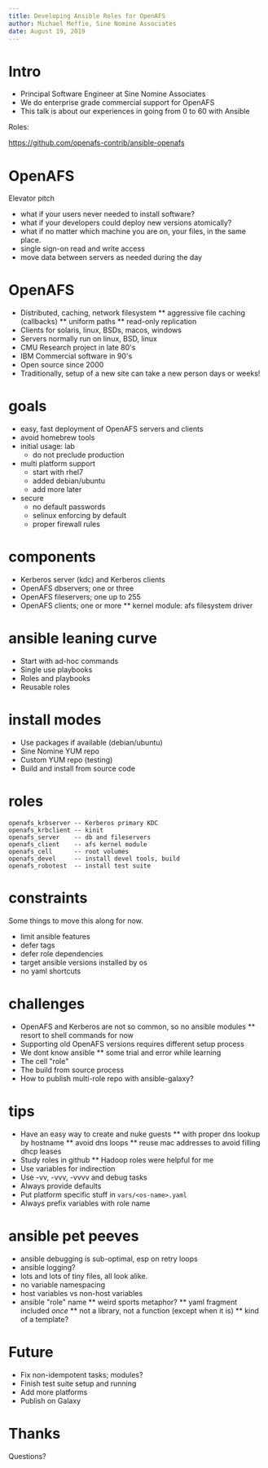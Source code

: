 ```yaml
---
title: Developing Ansible Roles for OpenAFS
author: Michael Meffie, Sine Nomine Associates
date: August 19, 2019
---
```


# Intro

* Principal Software Engineer at Sine Nomine Associates
* We do enterprise grade commercial support for OpenAFS
* This talk is about our experiences in going from 0 to 60 with Ansible

Roles:

https://github.com/openafs-contrib/ansible-openafs

# OpenAFS

Elevator pitch

* what if your users never needed to install software?
* what if your developers could deploy new versions atomically?
* what if no matter which machine you are on, your files, in the same place.
* single sign-on read and write access
* move data between servers as needed during the day

# OpenAFS

* Distributed, caching, network filesystem
    ** aggressive file caching (callbacks)
    ** uniform paths
    ** read-only replication
* Clients for solaris, linux, BSDs, macos, windows
* Servers normally run on linux, BSD, linux
* CMU Research project in late 80's
* IBM Commercial software in 90's
* Open source since 2000
* Traditionally, setup of a new site can take a new person days or weeks!

# goals

* easy, fast deployment of OpenAFS servers and clients
* avoid homebrew tools
* initial usage: lab
    * do not preclude production
* multi platform support
    * start with rhel7
    * added debian/ubuntu
    * add more later
* secure
    * no default passwords
    * selinux enforcing by default
    * proper firewall rules

# components

* Kerberos server (kdc) and Kerberos clients
* OpenAFS dbservers; one or three
* OpenAFS fileservers; one up to 255
* OpenAFS clients; one or more
    ** kernel module: afs filesystem driver

# ansible leaning curve

* Start with ad-hoc commands
* Single use playbooks
* Roles and playbooks
* Reusable roles

# install modes

* Use packages if available (debian/ubuntu)
* Sine Nomine YUM repo
* Custom YUM repo (testing)
* Build and install from source code

# roles

    openafs_krbserver -- Kerberos primary KDC
    openafs_krbclient -- kinit
    openafs_server    -- db and fileservers
    openafs_client    -- afs kernel module
    openafs_cell      -- root volumes
    openafs_devel     -- install devel tools, build
    openafs_robotest  -- install test suite

# constraints

Some things to move this along for now.

* limit ansible features
* defer tags
* defer role dependencies
* target ansible versions installed by os
* no yaml shortcuts

# challenges

* OpenAFS and Kerberos are not so common, so no ansible modules
    ** resort to shell commands for now
* Supporting old OpenAFS versions requires different setup process
* We dont know ansible
    ** some trial and error while learning
* The cell "role"
* The build from source process
* How to publish multi-role repo with ansible-galaxy?

# tips

* Have an easy way to create and nuke guests
    ** with proper dns lookup by hostname
    ** avoid dns loops
    ** reuse mac addresses to avoid filling dhcp leases
* Study roles in github
    ** Hadoop roles were helpful for me
* Use variables for indirection
* Use -vv, -vvv, -vvvv and debug tasks
* Always provide defaults
* Put platform specific stuff in `vars/<os-name>.yaml`
* Always prefix variables with role name

# ansible pet peeves

* ansible debugging is sub-optimal, esp on retry loops
* ansible logging?
* lots and lots of tiny files, all look alike.
* no variable namespacing
* host variables vs non-host variables
* ansible "role" name
    ** weird sports metaphor?
    ** yaml fragment included *once*
    ** not a library, not a function (except when it is)
    ** kind of a template?

# Future

* Fix non-idempotent tasks; modules?
* Finish test suite setup and running
* Add more platforms
* Publish on Galaxy

# Thanks

Questions?
